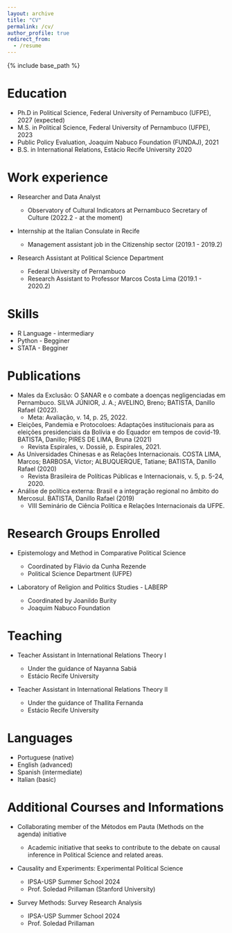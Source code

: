 ```yaml
---
layout: archive
title: "CV"
permalink: /cv/
author_profile: true
redirect_from:
  - /resume
---
```


{% include base_path %}

Education
======
* Ph.D in Political Science, Federal University of Pernambuco (UFPE), 2027 (expected)
* M.S. in Political Science, Federal University of Pernambuco (UFPE), 2023
* Public Policy Evaluation, Joaquim Nabuco Foundation (FUNDAJ), 2021
* B.S. in International Relations, Estácio Recife University 2020

Work experience
======
* Researcher and Data Analyst
  * Observatory of Cultural Indicators at Pernambuco Secretary of Culture (2022.2 - at the moment)
    
* Internship at the Italian Consulate in Recife
  * Management assistant job in the Citizenship sector (2019.1 - 2019.2)

* Research Assistant at Political Science Department 
  * Federal University of Pernambuco  
  * Research Assistant to Professor Marcos Costa Lima (2019.1 - 2020.2)
      
Skills
======
* R Language - intermediary
* Python - Begginer
* STATA - Begginer

Publications
======
* Males da Exclusão: O SANAR e o combate a doenças negligenciadas em Pernambuco. SILVA JÚNIOR, J. A.; AVELINO, Breno; BATISTA, Danillo Rafael (2022).
  * Meta: Avaliação, v. 14, p. 25, 2022.
* Eleições, Pandemia e Protocoloes: Adaptações institucionais para as eleições presidenciais da Bolívia e do Equador em tempos de covid-19. BATISTA, Danillo; PIRES DE LIMA, Bruna (2021)
  *  Revista Espirales, v. Dossiê, p. Espirales, 2021.  
* As Universidades Chinesas e as Relações Internacionais. COSTA LIMA, Marcos; BARBOSA, Victor; ALBUQUERQUE, Tatiane; BATISTA, Danillo Rafael (2020)
  * Revista Brasileira de Políticas Públicas e Internacionais, v. 5, p. 5-24, 2020.
* Análise de política externa: Brasil e a integração regional no âmbito do Mercosul. BATISTA, Danillo Rafael (2019)
  * VIII Seminário de Ciência Política e Relações Internacionais da UFPE.
  
Research Groups Enrolled
======
* Epistemology and Method in Comparative Political Science
  * Coordinated by Flávio da Cunha Rezende
  * Political Science Department (UFPE)
 
* Laboratory of Religion and Politics Studies - LABERP
  * Coordinated by Joanildo Burity
  * Joaquim Nabuco Foundation
  
Teaching
======
* Teacher Assistant in International Relations Theory I
  * Under the guidance of Nayanna Sabiá
  * Estácio Recife University
 
* Teacher Assistant in International Relations Theory II
  * Under the guidance of Thallita Fernanda
  * Estácio Recife University
  
Languages
======
* Portuguese (native)
* English (advanced)
* Spanish (intermediate)
* Italian (basic)
  
Additional Courses and Informations
======
* Collaborating member of the Métodos em Pauta (Methods on the agenda) initiative
  * Academic initiative that seeks to contribute to the debate on causal inference in Political Science and related areas.

* Causality and Experiments: Experimental Political Science
  * IPSA-USP Summer School 2024
  * Prof. Soledad Prillaman (Stanford University)

* Survey Methods: Survey Research Analysis
  * IPSA-USP Summer School 2024
  * Prof. Soledad Prillaman 
